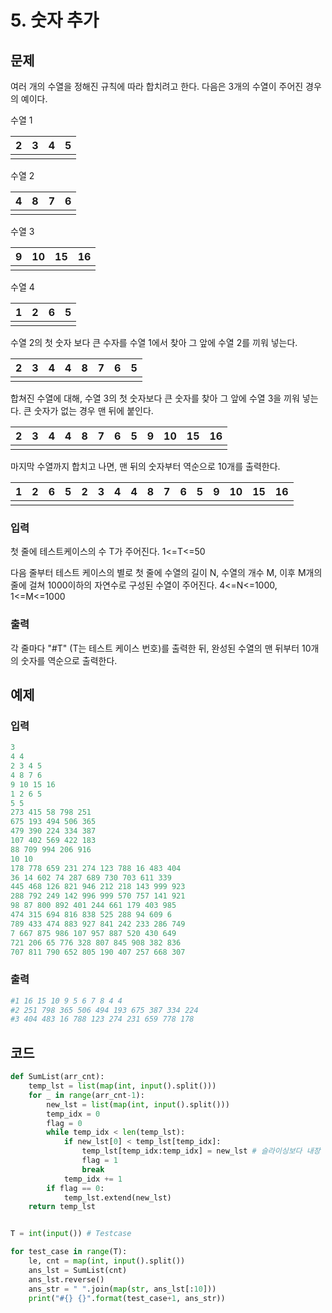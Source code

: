 # 5. 숫자 추가

## 문제

여러 개의 수열을 정해진 규칙에 따라 합치려고 한다. 다음은 3개의 수열이 주어진 경우의 예이다.
 

수열 1

| 2    | 3    | 4    | 5    |
| ---- | ---- | ---- | ---- |
|      |      |      |      |


수열 2

| 4    | 8    | 7    | 6    |
| ---- | ---- | ---- | ---- |
|      |      |      |      |


수열 3

| 9    | 10   | 15   | 16   |
| ---- | ---- | ---- | ---- |
|      |      |      |      |


수열 4

| 1    | 2    | 6    | 5    |
| ---- | ---- | ---- | ---- |
|      |      |      |      |


수열 2의 첫 숫자 보다 큰 수자를 수열 1에서 찾아 그 앞에 수열 2를 끼워 넣는다.

| 2    | 3    | 4    | 4    | 8    | 7    | 6    | 5    |
| ---- | ---- | ---- | ---- | ---- | ---- | ---- | ---- |
|      |      |      |      |      |      |      |      |


합쳐진 수열에 대해, 수열 3의 첫 숫자보다 큰 숫자를 찾아 그 앞에 수열 3을 끼워 넣는다. 큰 숫자가 없는 경우 맨 뒤에 붙인다.
 

| 2    | 3    | 4    | 4    | 8    | 7    | 6    | 5    | 9    | 10   | 15   | 16   |
| ---- | ---- | ---- | ---- | ---- | ---- | ---- | ---- | ---- | ---- | ---- | ---- |
|      |      |      |      |      |      |      |      |      |      |      |      |


마지막 수열까지 합치고 나면, 맨 뒤의 숫자부터 역순으로 10개를 출력한다.
 

| 1    | 2    | 6    | 5    | 2    | 3    | 4    | 4    | 8    | 7    | 6    | 5    | 9    | 10   | 15   | 16   |
| ---- | ---- | ---- | ---- | ---- | ---- | ---- | ---- | ---- | ---- | ---- | ---- | ---- | ---- | ---- | ---- |
|      |      |      |      |      |      |      |      |      |      |      |      |      |      |      |      |



### 입력

첫 줄에 테스트케이스의 수 T가 주어진다. 1<=T<=50

다음 줄부터 테스트 케이스의 별로 첫 줄에 수열의 길이 N, 수열의 개수 M, 이후 M개의 줄에 걸쳐 1000이하의 자연수로 구성된 수열이 주어진다. 4<=N<=1000, 1<=M<=1000



### 출력

각 줄마다 "#T" (T는 테스트 케이스 번호)를 출력한 뒤, 완성된 수열의 맨 뒤부터 10개의 숫자를 역순으로 출력한다.





## 예제

### 입력

```python
3
4 4
2 3 4 5
4 8 7 6
9 10 15 16
1 2 6 5
5 5
273 415 58 798 251
675 193 494 506 365
479 390 224 334 387
107 402 569 422 183
88 709 994 206 916
10 10
178 778 659 231 274 123 788 16 483 404
36 14 602 74 287 689 730 703 611 339
445 468 126 821 946 212 218 143 999 923
288 792 249 142 996 999 570 757 141 921
98 87 800 892 401 244 661 179 403 985
474 315 694 816 838 525 288 94 609 6
789 433 474 883 927 841 242 233 286 749
7 667 875 986 107 957 887 520 430 649
721 206 65 776 328 807 845 908 382 836
707 811 790 652 805 190 407 257 668 307
```



### 출력

```python
#1 16 15 10 9 5 6 7 8 4 4
#2 251 798 365 506 494 193 675 387 334 224
#3 404 483 16 788 123 274 231 659 778 178	 
```





## 코드

```python
def SumList(arr_cnt):
    temp_lst = list(map(int, input().split()))
    for _ in range(arr_cnt-1):
        new_lst = list(map(int, input().split()))
        temp_idx = 0
        flag = 0
        while temp_idx < len(temp_lst):
            if new_lst[0] < temp_lst[temp_idx]:
                temp_lst[temp_idx:temp_idx] = new_lst # 슬라이싱보다 내장 리스트함수가 더 빠름
                flag = 1
                break
            temp_idx += 1
        if flag == 0:
            temp_lst.extend(new_lst)
    return temp_lst


T = int(input()) # Testcase

for test_case in range(T):
    le, cnt = map(int, input().split())
    ans_lst = SumList(cnt)
    ans_lst.reverse()
    ans_str = " ".join(map(str, ans_lst[:10]))
    print("#{} {}".format(test_case+1, ans_str))
```

